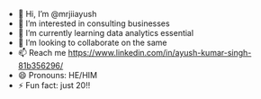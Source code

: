 - 👋 Hi, I’m @mrjiiayush
- 👀 I’m interested in consulting businesses
- 🌱 I’m currently learning data analytics essential 
- 💞️ I’m looking to collaborate on the same
- 📫 Reach me https://www.linkedin.com/in/ayush-kumar-singh-81b356296/
- 😄 Pronouns: HE/HIM
- ⚡ Fun fact: just 20!!

<!---
mrjiiayush/mrjiiayush is a ✨ special ✨ repository because its `README.md` (this file) appears on your GitHub profile.
You can click the Preview link to take a look at your changes.
--->
